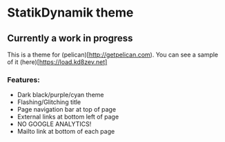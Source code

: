 # StatikDynamik theme
## Currently a work in progress

This is a theme for (pelican)[http://getpelican.com). You can see a sample of it (here)[https://load.kd8zev.net]

### Features:
 - Dark black/purple/cyan theme
 - Flashing/Glitching title
 - Page navigation bar at top of page
 - External links at bottom left of page
 - NO GOOGLE ANALYTICS!
 - Mailto link at bottom of each page
